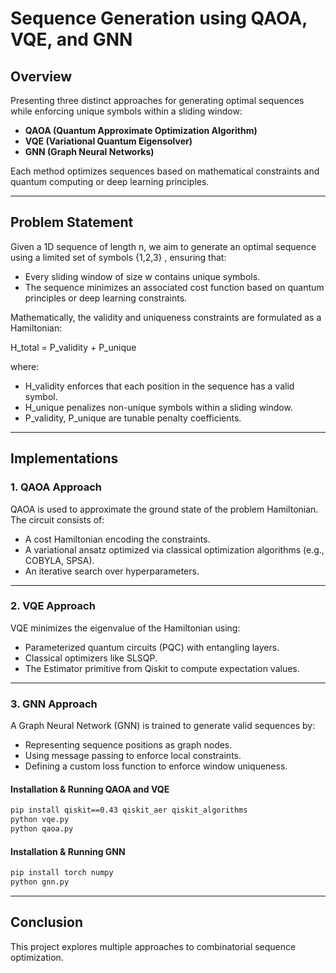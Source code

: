 # Sequence Generation using QAOA, VQE, and GNN

## Overview
Presenting three distinct approaches for generating optimal sequences while enforcing unique symbols within a sliding window: 
- **QAOA (Quantum Approximate Optimization Algorithm)**
- **VQE (Variational Quantum Eigensolver)**
- **GNN (Graph Neural Networks)**

Each method optimizes sequences based on mathematical constraints and quantum computing or deep learning principles.

---

## Problem Statement
Given a 1D sequence of length n, we aim to generate an optimal sequence using a limited set of symbols {1,2,3} , ensuring that:
- Every sliding window of size w contains unique symbols.
- The sequence minimizes an associated cost function based on quantum principles or deep learning constraints.

Mathematically, the validity and uniqueness constraints are formulated as a Hamiltonian:

H_total = P_validity  + P_unique

where:
- H_validity enforces that each position in the sequence has a valid symbol.
- H_unique penalizes non-unique symbols within a sliding window.
- P_validity, P_unique are tunable penalty coefficients.

---

## Implementations
### 1. QAOA Approach 
QAOA is used to approximate the ground state of the problem Hamiltonian. The circuit consists of:
- A cost Hamiltonian encoding the constraints.
- A variational ansatz optimized via classical optimization algorithms (e.g., COBYLA, SPSA).
- An iterative search over hyperparameters.



---
### 2. VQE Approach 
VQE minimizes the eigenvalue of the Hamiltonian using:
- Parameterized quantum circuits (PQC) with entangling layers.
- Classical optimizers like SLSQP.
- The Estimator primitive from Qiskit to compute expectation values.

---
### 3. GNN Approach 
A Graph Neural Network (GNN) is trained to generate valid sequences by:
- Representing sequence positions as graph nodes.
- Using message passing to enforce local constraints.
- Defining a custom loss function to enforce window uniqueness.


#### **Installation & Running QAOA and VQE**
```bash
pip install qiskit==0.43 qiskit_aer qiskit_algorithms
python vqe.py
python qaoa.py

```

#### Installation & Running GNN 
```bash
pip install torch numpy
python gnn.py

```
---

## Conclusion
This project explores multiple approaches to combinatorial sequence optimization.


